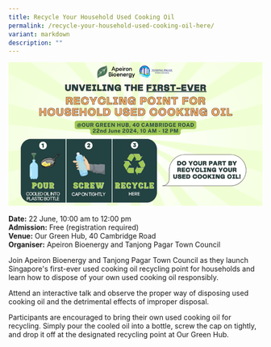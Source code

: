 ```yaml
---
title: Recycle Your Household Used Cooking Oil
permalink: /recycle-your-household-used-cooking-oil-here/
variant: markdown
description: ""
---
```

![](/images/Events/hero_image__apeiron_bioenergy_and_tptc.png)

**Date:**  22 June, 10:00 am to 12:00 pm<br>
**Admission:** Free (registration required)<br>
**Venue:** Our Green Hub, 40 Cambridge Road<br>
**Organiser:** Apeiron Bioenergy and Tanjong Pagar Town Council

Join Apeiron Bioenergy and Tanjong Pagar Town Council as they launch Singapore's first-ever used cooking oil recycling point for households and learn how to dispose of your own used cooking oil responsibly.&nbsp;

Attend an interactive talk and observe the proper way of disposing used cooking oil and the detrimental effects of improper disposal.

Participants are encouraged to bring their own used cooking oil for recycling. Simply pour the cooled oil into a bottle, screw the cap on tightly, and drop it off at the designated recycling point at Our Green Hub.  

<a class="btn-link" target="_blank" href="https://docs.google.com/forms/d/e/1FAIpQLSfzocI-b7etFuEkXSDYNwL0jlrshQlAuDniB9-YM84YM_qNEQ/viewform">
	<img src="/images/gogreensg_website-32.png">
</a>

<style>
	.btn-link {
		display: none;
	}
	a.btn-link[target="_blank"]:after {
	display: none;
}
	.btn-link > img {
		width: 100%;
	}
</style>